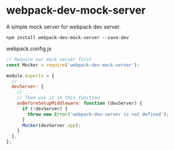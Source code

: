 # webpack-dev-mock-server

A simple mock server for webpack dev server.

```
npm install webpack-dev-mock-server --save-dev
```

webpack.config.js

```javascript
// Require our mock server first
const Mocker = require('webpack-dev-mock-server');

module.exports = {
  // ...
  devServer: {
    // ...
    // Then use it in this function
    onBeforeSetupMiddleware: function (devServer) {
      if (!devServer) {
        throw new Error('webpack-dev-server is not defined');
      }
      Mocker(devServer.app);
    }
  },
};
```